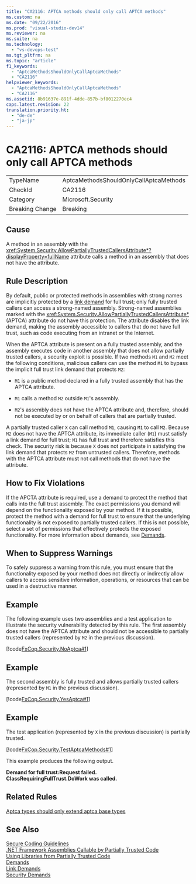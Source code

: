 ```yaml
---
title: "CA2116: APTCA methods should only call APTCA methods"
ms.custom: na
ms.date: "09/22/2016"
ms.prod: "visual-studio-dev14"
ms.reviewer: na
ms.suite: na
ms.technology: 
  - "vs-devops-test"
ms.tgt_pltfrm: na
ms.topic: "article"
f1_keywords: 
  - "AptcaMethodsShouldOnlyCallAptcaMethods"
  - "CA2116"
helpviewer_keywords: 
  - "AptcaMethodsShouldOnlyCallAptcaMethods"
  - "CA2116"
ms.assetid: 8b91637e-891f-4dde-857b-bf8012270ec4
caps.latest.revision: 22
translation.priority.ht: 
  - "de-de"
  - "ja-jp"
---
```

# CA2116: APTCA methods should only call APTCA methods
|||  
|-|-|  
|TypeName|AptcaMethodsShouldOnlyCallAptcaMethods|  
|CheckId|CA2116|  
|Category|Microsoft.Security|  
|Breaking Change|Breaking|  
  
## Cause  
 A method in an assembly with the <xref:System.Security.AllowPartiallyTrustedCallersAttribute*?displayProperty=fullName> attribute calls a method in an assembly that does not have the attribute.  
  
## Rule Description  
 By default, public or protected methods in assemblies with strong names are implicitly protected by a [link demand](assetId:///a33fd5f9-2de9-4653-a4f0-d9df25082c4d) for full trust; only fully trusted callers can access a strong-named assembly. Strong-named assemblies marked with the <xref:System.Security.AllowPartiallyTrustedCallersAttribute*> (APTCA) attribute do not have this protection. The attribute disables the link demand, making the assembly accessible to callers that do not have full trust, such as code executing from an intranet or the Internet.  
  
 When the APTCA attribute is present on a fully trusted assembly, and the assembly executes code in another assembly that does not allow partially trusted callers, a security exploit is possible. If two methods `M1` and `M2` meet the following conditions, malicious callers can use the method `M1` to bypass the implicit full trust link demand that protects `M2`:  
  
-   `M1` is a public method declared in a fully trusted assembly that has the APTCA attribute.  
  
-   `M1` calls a method `M2` outside `M1`'s assembly.  
  
-   `M2`'s assembly does not have the APTCA attribute and, therefore, should not be executed by or on behalf of callers that are partially trusted.  
  
 A partially trusted caller `X` can call method `M1`, causing `M1` to call `M2`. Because `M2` does not have the APTCA attribute, its immediate caller (`M1`) must satisfy a link demand for full trust; `M1` has full trust and therefore satisfies this check. The security risk is because `X` does not participate in satisfying the link demand that protects `M2` from untrusted callers. Therefore, methods with the APTCA attribute must not call methods that do not have the attribute.  
  
## How to Fix Violations  
 If the APCTA attribute is required, use a demand to protect the method that calls into the full trust assembly. The exact permissions you demand will depend on the functionality exposed by your method. If it is possible, protect the method with a demand for full trust to ensure that the underlying functionality is not exposed to partially trusted callers. If this is not possible, select a set of permissions that effectively protects the exposed functionality. For more information about demands, see [Demands](assetId:///e5283e28-2366-4519-b27d-ef5c1ddc1f48).  
  
## When to Suppress Warnings  
 To safely suppress a warning from this rule, you must ensure that the functionality exposed by your method does not directly or indirectly allow callers to access sensitive information, operations, or resources that can be used in a destructive manner.  
  
## Example  
 The following example uses two assemblies and a test application to illustrate the security vulnerability detected by this rule. The first assembly does not have the APTCA attribute and should not be accessible to partially trusted callers (represented by `M2` in the previous discussion).  
  
 [!code[FxCop.Security.NoAptca#1](../vs140/codesnippet/CSharp/ca2116--aptca-methods-should-only-call-aptca-methods_1.cs)]  
  
## Example  
 The second assembly is fully trusted and allows partially trusted callers (represented by `M1` in the previous discussion).  
  
 [!code[FxCop.Security.YesAptca#1](../vs140/codesnippet/CSharp/ca2116--aptca-methods-should-only-call-aptca-methods_2.cs)]  
  
## Example  
 The test application (represented by `X` in the previous discussion) is partially trusted.  
  
 [!code[FxCop.Security.TestAptcaMethods#1](../vs140/codesnippet/CSharp/ca2116--aptca-methods-should-only-call-aptca-methods_3.cs)]  
  
 This example produces the following output.  
  
 **Demand for full trust:Request failed.**  
**ClassRequiringFullTrust.DoWork was called.**   
## Related Rules  
 [Aptca types should only extend aptca base types](../vs140/ca2117--aptca-types-should-only-extend-aptca-base-types.md)  
  
## See Also  
 [Secure Coding Guidelines](assetId:///4f882d94-262b-4494-b0a6-ba9ba1f5f177)   
 [.NET Framework Assemblies Callable by Partially Trusted Code](assetId:///a417fcd4-d3ca-4884-a308-3a1a080eac8d)   
 [Using Libraries from Partially Trusted Code](assetId:///dd66cd4c-b087-415f-9c3e-94e3a1835f74)   
 [Demands](assetId:///e5283e28-2366-4519-b27d-ef5c1ddc1f48)   
 [Link Demands](assetId:///a33fd5f9-2de9-4653-a4f0-d9df25082c4d)   
 [Security Demands](assetId:///8c37635d-e2c1-4b64-a258-61d9e87405e6)